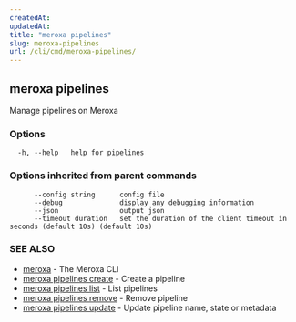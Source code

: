 ```yaml
---
createdAt: 
updatedAt: 
title: "meroxa pipelines"
slug: meroxa-pipelines
url: /cli/cmd/meroxa-pipelines/
---
```

## meroxa pipelines

Manage pipelines on Meroxa

### Options

```
  -h, --help   help for pipelines
```

### Options inherited from parent commands

```
      --config string      config file
      --debug              display any debugging information
      --json               output json
      --timeout duration   set the duration of the client timeout in seconds (default 10s) (default 10s)
```

### SEE ALSO

* [meroxa](/cli/cmd/meroxa/)	 - The Meroxa CLI
* [meroxa pipelines create](/cli/cmd/meroxa-pipelines-create/)	 - Create a pipeline
* [meroxa pipelines list](/cli/cmd/meroxa-pipelines-list/)	 - List pipelines
* [meroxa pipelines remove](/cli/cmd/meroxa-pipelines-remove/)	 - Remove pipeline
* [meroxa pipelines update](/cli/cmd/meroxa-pipelines-update/)	 - Update pipeline name, state or metadata

